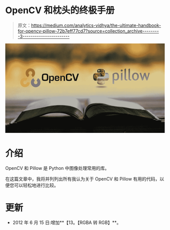 # OpenCV 和枕头的终极手册

> 原文：<https://medium.com/analytics-vidhya/the-ultimate-handbook-for-opencv-pillow-72b7eff77cd7?source=collection_archive---------3----------------------->

![](img/2cb1cf26ce96279cc6d0b69c34f9b056.png)

# 介绍

OpenCV 和 Pillow 是 Python 中图像处理常用的库。

在这篇文章中，我将并列列出所有我认为关于 OpenCV 和 Pillow 有用的代码，以便您可以轻松地进行比较。

# 更新

*   2012 年 6 月 15 日:增加**【13。【RGBA 转 RGB】**。